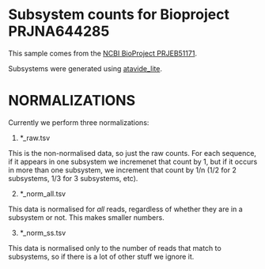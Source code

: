 # Subsystem counts for Bioproject PRJNA644285

This sample comes from the [NCBI BioProject PRJEB51171](https://www.ncbi.nlm.nih.gov/bioproject/?term=PRJNA644285).

Subsystems were generated using [atavide_lite](https://github.com/linsalrob/atavide_lite).



# NORMALIZATIONS

Currently we perform three normalizations:

1. *_raw.tsv

This is the non-normalised data, so just the raw counts. For each sequence, if it appears in one subsystem we incremenet that count by 1, but if it occurs in more than one subsystem, we increment that count by 1/n (1/2 for 2 subsystems, 1/3 for 3 subsystems, etc).

2. *_norm_all.tsv

This data is normalised for _all_ reads, regardless of whether they are in a subsystem or not. This makes smaller numbers. 

3. *_norm_ss.tsv

This data is normalised only to the number of reads that match to subsystems, so if there is a lot of other stuff we ignore it.


